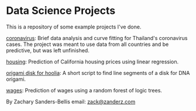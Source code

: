 # Data Science Projects
This is a repository of some example projects I've done. 

[coronavirus](coronavirus): Brief data analysis and curve fitting for Thailand's coronavirus cases. The project was meant to use data from all countries and be predictive, but was left unfinished.

[housing](housing): Prediction of California housing prices using linear regression.

[origami disk for hoolia](origami-disk-for-hoolia): A short script to find line segments of a disk for DNA origami.

[wages](wages): Prediction of wages using a random forest of logic trees.

By Zachary Sanders-Bellis
email: zack@zanderz.com
